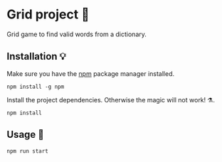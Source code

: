 # Grid project 👾

Grid game to find valid words from a dictionary. 

## Installation 💡

Make sure you have the [npm](https://www.npmjs.com/) package manager installed.

```
npm install -g npm
```

Install the project dependencies. Otherwise the magic will not work! ⚗.

```
npm install
```

## Usage 🚀

```
npm run start
```
